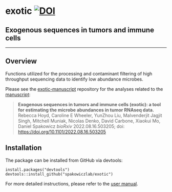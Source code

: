 # exotic [![DOI](https://zenodo.org/badge/592828783.svg)](https://zenodo.org/badge/latestdoi/592828783)

## Exogenous sequences in tumors and immune cells
----
## Overview
Functions utilized for the processing and contaminant filtering of high throughput sequencing data to identify low abundance microbes. 

Please see the [exotic-manuscript](https://github.com/spakowiczlab/exotic-manuscript) repository for the analyses related to the [manuscript](https://www.biorxiv.org/content/10.1101/2022.08.16.503205v1):
> __Exogenous sequences in tumors and immune cells (exotic): a tool for estimating the microbe abundances in tumor RNAseq data.__
Rebecca Hoyd, Caroline E Wheeler, YunZhou Liu, Malvenderjit Jagjit Singh, Mitchell Muniak, Nicolas Denko, David Carbone, Xiaokui Mo, Daniel Spakowicz
_bioRxiv_ 2022.08.16.503205; doi: https://doi.org/10.1101/2022.08.16.503205

## Installation
The package can be installed from GitHub via devtools:
```
install.packages("devtools")
devtools::install_github("spakowiczlab/exotic")
```
For more detailed instructions, please refer to the [user manual](https://github.com/spakowiczlab/exotic/blob/main/doc/user_manual.md).
